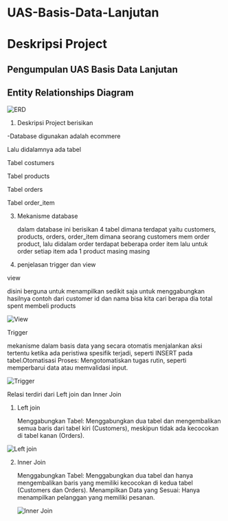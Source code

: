 # UAS-Basis-Data-Lanjutan
# Deskripsi Project

## Pengumpulan UAS Basis Data Lanjutan

## Entity Relationships Diagram

![ERD ](https://github.com/wigunaputra/UAS-Basis-Data-Lanjutan/assets/114755182/ec694191-296e-46fc-8b69-6690356298f6)

1. Deskripsi Project berisikan
   
  -Database digunakan adalah ecommere

  Lalu didalamnya ada tabel
  
  Tabel costumers
  
  Tabel products
  
  Tabel orders
  
  Tabel order_item

3. Mekanisme database
   
   dalam database ini berisikan 4 tabel dimana terdapat yaitu customers, products, orders, order_item dimana seorang customers mem order product, lalu didalam
   order terdapat beberapa order item lalu untuk order setiap item ada 1 product masing masing


4. penjelasan trigger dan view
   
view 

disini berguna untuk menampilkan sedikit saja untuk menggabungkan hasilnya contoh dari customer id dan nama bisa kita cari berapa dia total spent membeli products

![View](https://github.com/wigunaputra/UAS-Basis-Data-Lanjutan/assets/114755182/3958042f-2883-4c40-8d81-1acaf4cd9b5d)

Trigger

mekanisme dalam basis data yang secara otomatis menjalankan aksi tertentu ketika ada peristiwa spesifik terjadi, seperti INSERT pada tabel.Otomatisasi Proses: Mengotomatiskan tugas rutin, seperti memperbarui data atau memvalidasi input.

![Trigger](https://github.com/wigunaputra/UAS-Basis-Data-Lanjutan/assets/114755182/2708bce8-45fe-4d5e-80c1-9752e5e6ca4e)

Relasi terdiri dari Left join dan Inner Join

1. Left join

   Menggabungkan Tabel: Menggabungkan dua tabel dan mengembalikan semua baris dari tabel kiri (Customers), meskipun tidak ada kecocokan di tabel kanan (Orders).

![Left join](https://github.com/wigunaputra/UAS-Basis-Data-Lanjutan/assets/114755182/11641811-063a-4a40-be0a-0b8a91850b90)

2. Inner Join

   Menggabungkan Tabel: Menggabungkan dua tabel dan hanya mengembalikan baris yang memiliki kecocokan di kedua tabel (Customers dan Orders).
   Menampilkan Data yang Sesuai: Hanya menampilkan pelanggan yang memiliki pesanan.

   ![Inner Join](https://github.com/wigunaputra/UAS-Basis-Data-Lanjutan/assets/114755182/eece8346-32f5-4df0-b47b-315e0c11ad23)




